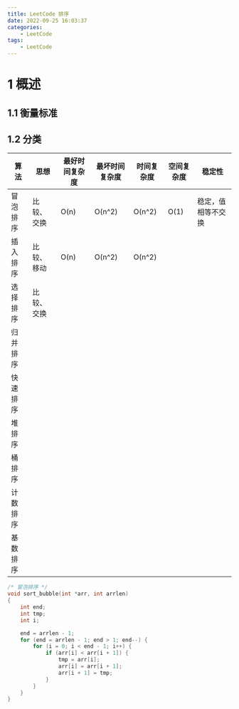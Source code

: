 ```yaml
---
title: LeetCode 排序
date: 2022-09-25 16:03:37
categories:
    - LeetCode
tags:
    - LeetCode
---
```


# 1 概述
## 1.1 衡量标准

## 1.2 分类
| 算法 | 思想 | 最好时间复杂度 | 最坏时间复杂度 | 时间复杂度 | 空间复杂度 | 稳定性
|-|-|-|-|-|-|-|
冒泡排序 | 比较、交换 | O(n) | O(n^2) | O(n^2) | O(1) | 稳定，值相等不交换
插入排序 | 比较、移动 | O(n) | O(n^2) | O(n^2) | 
选择排序 | 比较、交换
归并排序 | 
快速排序 |
堆排序 |
桶排序 |
计数排序 |
基数排序 |

```c
/* 冒泡排序 */
void sort_bubble(int *arr, int arrlen)
{
    int end;
    int tmp;
    int i;

    end = arrlen - 1;
    for (end = arrlen - 1; end > 1; end--) {
        for (i = 0; i < end - 1; i++) {
            if (arr[i] < arr[i + 1]) {
                tmp = arr[i];
                arr[i] = arr[i + 1];
                arr[i + 1] = tmp;
            }
        }
    }
}
```

```c

```
